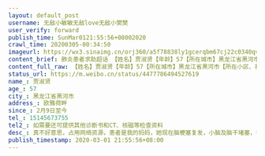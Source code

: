 ```yaml
---
layout: default_post
username: 无敌小敏敏无敌love无敌小樊樊
user_verify: forward
publish_time: SunMar0121:55:56+08002020
crawl_time: 20200305-00:34:50
imageurl: https://wx3.sinaimg.cn/orj360/a5f78838ly1gcerqbm67cj22c0340qv5.jpg
content_brief: 肺炎患者求助超话 【姓名】贾淑贤【年龄】57【所在城市】黑龙江省黑河市【所在小区、社区】欧雅荷畔【患病时间】2月9日至今【病情描述】真不好意思，占用网络资源，患者是我的妈妈，她现在脑梗塞复发，小脑及脑干堵塞，丧失了语言能力及吞咽功能，靠插鼻管注射流食来维持生命，而且右侧肢体 ...全文
content_full_raw: 【姓名】贾淑贤【年龄】57【所在城市】黑龙江省黑河市【所在小区、社区】欧雅荷畔【患病时间】2月9日至今【病情描述】真不好意思，占用网络资源，患者是我的妈妈，她现在脑梗塞复发，小脑及脑干堵塞，丧失了语言能力及吞咽功能，靠插鼻管注射流食来维持生命，而且右侧肢体半身不遂，只能瘫痪在床。虽已在黑河市第二医院接受治疗，但无好转，只能转至康复科。受疫情影响无法到哈尔滨或者北安三院接受治疗，特此求助！望得到哈尔滨或者北安市第三医院的救治，拜托大家帮帮我们！感激不尽！🙏【联系方式】●●●【其他紧急联系人】如需要还可提供其他诊断书和CT、核磁等检查资料
status_url: https://m.weibo.cn/status/4477786494527619
name_: 贾淑贤
age_: 57
city_: 黑龙江省黑河市
address_: 欧雅荷畔
since_: 2月9日至今
tel_: 15145673755
tel2_: 如需要还可提供其他诊断书和CT、核磁等检查资料
desc_: 真不好意思，占用网络资源，患者是我的妈妈，她现在脑梗塞复发，小脑及脑干堵塞，丧失了语言能力及吞咽功能，靠插鼻管注射流食来维持生命，而且右侧肢体半身不遂，只能瘫痪在床。虽已在黑河市第二医院接受治疗，但无好转，只能转至康复科。受疫情影响无法到哈尔滨或者北安三院接受治疗，特此求助！望得到哈尔滨或者北安市第三医院的救治，拜托大家帮帮我们！感激不尽！🙏
publish_timestamp: 2020-03-01 21:55:56+08:00
---
```

